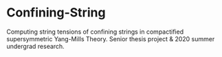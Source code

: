 # Confining-String
Computing string tensions of confining strings in compactified supersymmetric Yang-Mills Theory. Senior thesis project & 2020 summer undergrad research.
